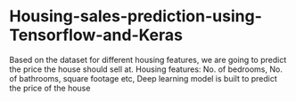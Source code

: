 # Housing-sales-prediction-using-Tensorflow-and-Keras
Based on the dataset for different housing features, we are going to predict the price the house should sell at. Housing features: No. of bedrooms, No. of bathrooms, square footage etc, Deep learning model is built to predict the price of the house
